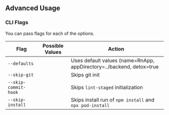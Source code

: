 ## Advanced Usage

### CLI Flags

You can pass flags for each of the options.

| Flag                 | Possible Values | Action                                                               |
| -------------------- | --------------- | -------------------------------------------------------------------- |
| `--defaults`         |                 | Uses default values (name=RnApp, appDirectory=../backend, detox=true |
| `--skip-git`         |                 | Skips git init                                                       |
| `--skip-commit-hook` |                 | Skips `lint-staged` initialization                                   |
| `--skip-install`     |                 | Skips install run of `npm install` and `npx pod-install`             |
